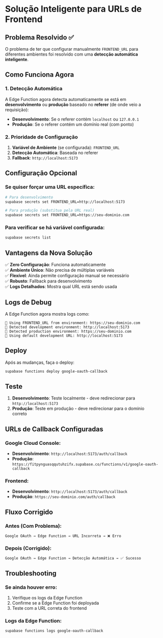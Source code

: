 # Solução Inteligente para URLs de Frontend

## Problema Resolvido ✅

O problema de ter que configurar manualmente `FRONTEND_URL` para diferentes ambientes foi resolvido com uma **detecção automática inteligente**.

## Como Funciona Agora

### 1. Detecção Automática
A Edge Function agora detecta automaticamente se está em **desenvolvimento** ou **produção** baseado no **referer** (de onde veio a requisição):

- **Desenvolvimento**: Se o referer contém `localhost` ou `127.0.0.1`
- **Produção**: Se o referer contém um domínio real (com ponto)

### 2. Prioridade de Configuração
1. **Variável de Ambiente** (se configurada): `FRONTEND_URL`
2. **Detecção Automática**: Baseada no referer
3. **Fallback**: `http://localhost:5173`

## Configuração Opcional

### Se quiser forçar uma URL específica:
```bash
# Para desenvolvimento
supabase secrets set FRONTEND_URL=http://localhost:5173

# Para produção (substitua pela URL real)
supabase secrets set FRONTEND_URL=https://seu-dominio.com
```

### Para verificar se há variável configurada:
```bash
supabase secrets list
```

## Vantagens da Nova Solução

✅ **Zero Configuração**: Funciona automaticamente  
✅ **Ambiente Único**: Não precisa de múltiplas variáveis  
✅ **Flexível**: Ainda permite configuração manual se necessário  
✅ **Robusto**: Fallback para desenvolvimento  
✅ **Logs Detalhados**: Mostra qual URL está sendo usada  

## Logs de Debug

A Edge Function agora mostra logs como:
```
🔧 Using FRONTEND_URL from environment: https://seu-dominio.com
🔧 Detected development environment: http://localhost:5173
🔧 Detected production environment: https://seu-dominio.com
🔧 Using default development URL: http://localhost:5173
```

## Deploy

Após as mudanças, faça o deploy:
```bash
supabase functions deploy google-oauth-callback
```

## Teste

1. **Desenvolvimento**: Teste localmente - deve redirecionar para `http://localhost:5173`
2. **Produção**: Teste em produção - deve redirecionar para o domínio correto

## URLs de Callback Configuradas

### Google Cloud Console:
- **Desenvolvimento**: `http://localhost:5173/auth/callback`
- **Produção**: `https://fitpynguasqqutuhzifx.supabase.co/functions/v1/google-oauth-callback`

### Frontend:
- **Desenvolvimento**: `http://localhost:5173/auth/callback`
- **Produção**: `https://seu-dominio.com/auth/callback`

## Fluxo Corrigido

### Antes (Com Problema):
```
Google OAuth → Edge Function → URL Incorreta → ❌ Erro
```

### Depois (Corrigido):
```
Google OAuth → Edge Function → Detecção Automática → ✅ Sucesso
```

## Troubleshooting

### Se ainda houver erro:
1. Verifique os logs da Edge Function
2. Confirme se a Edge Function foi deployada
3. Teste com a URL correta do frontend

### Logs da Edge Function:
```bash
supabase functions logs google-oauth-callback
``` 